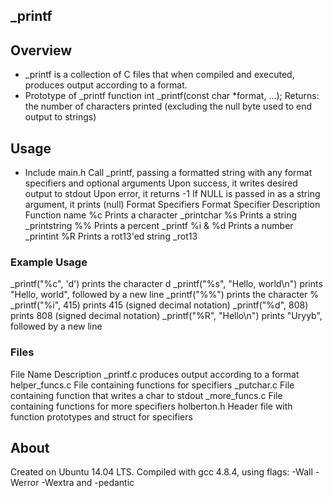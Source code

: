 ## _printf
## Overview
- _printf is a collection of C files that when compiled and executed, produces output according to a format.
- Prototype of _printf function int _printf(const char *format, ...); Returns: the number of characters printed (excluding the null byte used to end output to strings)
## Usage
- Include main.h
Call _printf, passing a formatted string with any format specifiers and optional arguments
Upon success, it writes desired output to stdout
Upon error, it returns -1
If NULL is passed in as a string argument, it prints (null)
Format Specifiers
Format Specifier	Description	Function name
%c	Prints a character	_printchar
%s	Prints a string	_printstring
%%	Prints a percent	_printf
%i & %d	Prints a number	_printint
%R	Prints a rot13'ed string	_rot13
### Example Usage
_printf("%c", 'd') prints the character d
_printf("%s", "Hello, world\n") prints "Hello, world", followed by a new line
_printf("%%") prints the character %
_printf("%i", 415) prints 415 (signed decimal notation)
_printf("%d", 808) prints 808 (signed decimal notation)
_printf("%R", "Hello\n") prints "Uryyb", followed by a new line
### Files
File Name	Description
_printf.c	produces output according to a format
helper_funcs.c	File containing functions for specifiers
_putchar.c	File containing function that writes a char to stdout
_more_funcs.c	File containing functions for more specifiers
holberton.h	Header file with function prototypes and struct for specifiers
## About
Created on Ubuntu 14.04 LTS. Compiled with gcc 4.8.4, using flags: -Wall -Werror -Wextra and -pedantic
